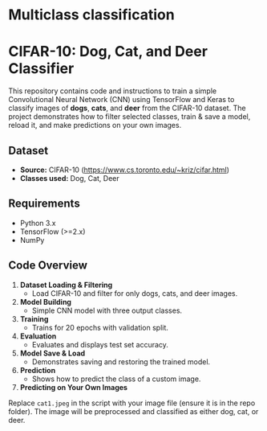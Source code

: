 # Multiclass classification
# CIFAR-10: Dog, Cat, and Deer Classifier

This repository contains code and instructions to train a simple Convolutional Neural Network (CNN) using TensorFlow and Keras to classify images of **dogs**, **cats**, and **deer** from the CIFAR-10 dataset. The project demonstrates how to filter selected classes, train & save a model, reload it, and make predictions on your own images.

## Dataset

- **Source:** CIFAR-10 (https://www.cs.toronto.edu/~kriz/cifar.html)
- **Classes used:** Dog, Cat, Deer

## Requirements

- Python 3.x
- TensorFlow (>=2.x)
- NumPy

## Code Overview

1. **Dataset Loading & Filtering**
   - Load CIFAR-10 and filter for only dogs, cats, and deer images.
2. **Model Building**
   - Simple CNN model with three output classes.
3. **Training**
   - Trains for 20 epochs with validation split.
4. **Evaluation**
   - Evaluates and displays test set accuracy.
5. **Model Save & Load**
   - Demonstrates saving and restoring the trained model.
6. **Prediction**
   - Shows how to predict the class of a custom image.
 7. **Predicting on Your Own Images**

Replace `cat1.jpeg` in the script with your image file (ensure it is in the repo folder). The image will be preprocessed and classified as either dog, cat, or deer.

